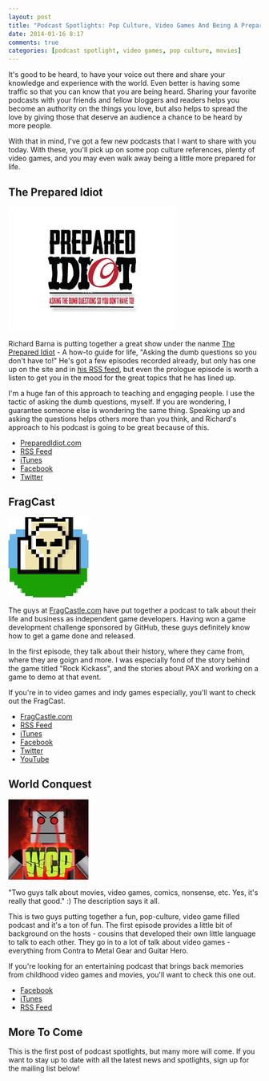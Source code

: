 ```yaml
---
layout: post
title: "Podcast Spotlights: Pop Culture, Video Games And Being A Prepared Idiot"
date: 2014-01-16 8:17
comments: true
categories: [podcast spotlight, video games, pop culture, movies]
---
```


It's good to be heard, to have your voice out there and share
your knowledge and experience with the world. Even better is
having some traffic so that you can know that you are being
heard. Sharing your favorite podcasts with your friends and
fellow bloggers and readers helps you become an authority on
the things you love, but also helps to spread the love by
giving those that deserve an audience a chance to be heard by
more people.

With that in mind, I've got a few new podcasts that I want to
share with you today. With these, you'll pick up on some
pop culture references, plenty of video games, and you may even
walk away being a little more prepared for life.

<!-- more -->

## The Prepared Idiot

![](/images/blog_posts/prepared-idiot.jpg)

Richard Barna is putting together a great show under the nanme
[The Prepared Idiot](http://preparedidiot.com) - A how-to guide
for life, "Asking the dumb questions so you don't have to!" 
He's got a few episodes recorded already, but only has one up 
on the site and in [his RSS feed](http://media.signalleaf.com/The-Prepared-Idiot/rss),
but even the prologue episode is worth a listen to get you
in the mood for the great topics that he has lined up.

I'm a huge fan of this approach to teaching and engaging people.
I use the tactic of asking the dumb questions, myself. If you
are wondering, I guarantee someone else is wondering the same
thing. Speaking up and asking the questions helps others more
than you think, and Richard's approach to his podcast is going
to be great because of this.

* [PreparedIdiot.com](http://preparedidiot.com)
* [RSS Feed](http://media.signalleaf.com/The-Prepared-Idiot/rss)
* [iTunes](https://itunes.apple.com/us/podcast/the-prepared-idiot/id796449625?mt=2)
* [Facebook](https://www.facebook.com/preparedidiot)
* [Twitter](http://twitter.com/preparedidiot)

## FragCast

![](/images/blog_posts/frag-castle.png)

The guys at [FragCastle.com](http://fragcastle.com/) have put
together a podcast to talk about their life and business as
independent game developers. Having won a game development
challenge sponsored by GitHub, these guys definitely know how
to get a game done and released. 

In the first episode, they talk about their history, where they
came from, where they are goign and more. I was especially fond
of the story behind the game titled "Rock Kickass", and the
stories about PAX and working on a game to demo at that
event.

If you're in to video games and indy games especially, you'll
want to check out the FragCast.

* [FragCastle.com](http://fragcastle.com)
* [RSS Feed](http://media.signalleaf.com/FragCast/rss)
* [iTunes](https://itunes.apple.com/us/podcast/fragcast/id796282162?mt=2)
* [Facebook](https://www.facebook.com/FragCastle)
* [Twitter](https://twitter.com/fragcastle)
* [YouTube](http://www.youtube.com/channel/UCB8a1AS5k43x5aaxrdX4SJw)

## World Conquest

![](/images/blog_posts/world-conquest.jpg)

"Two guys talk about movies, video games, comics, nonsense, etc.
Yes, it's really that good." :) The description says it all. 

This is two guys putting together
a fun, pop-culture, video game filled podcast and it's a ton of
fun. The first episode provides a little bit of background on the hosts - 
cousins that developed their own little language to talk to each
other. They go in to a lot of talk about video games - everything
from Contra to Metal Gear and Guitar Hero. 

If you're looking for an entertaining podcast that brings back
memories from childhood video games and movies, you'll want to
check this one out.

* [Facebook](https://www.facebook.com/WCpodcast)
* [iTunes](https://itunes.apple.com/us/podcast/world-conquest/id796625394?mt=2)
* [RSS Feed](http://media.signalleaf.com/World-Conquest/rss)

## More To Come

This is the first post of podcast spotlights, but many more will
come. If you want to stay up to date with all the latest news
and spotlights, sign up for the mailing list below!

